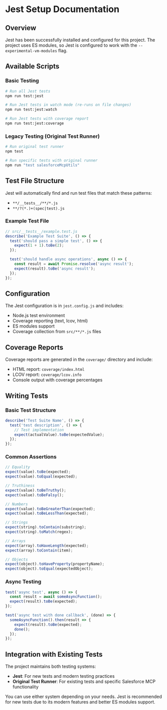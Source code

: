 # Jest Setup Documentation

## Overview

Jest has been successfully installed and configured for this project. The project uses ES modules, so Jest is configured to work with the `--experimental-vm-modules` flag.

## Available Scripts

### Basic Testing
```bash
# Run all Jest tests
npm run test:jest

# Run Jest tests in watch mode (re-runs on file changes)
npm run test:jest:watch

# Run Jest tests with coverage report
npm run test:jest:coverage
```

### Legacy Testing (Original Test Runner)
```bash
# Run original test runner
npm test

# Run specific tests with original runner
npm run "test salesforceMcpUtils"
```

## Test File Structure

Jest will automatically find and run test files that match these patterns:
- `**/__tests__/**/*.js`
- `**/?(*.)+(spec|test).js`

### Example Test File
```javascript
// src/__tests__/example.test.js
describe('Example Test Suite', () => {
  test('should pass a simple test', () => {
    expect(1 + 1).toBe(2);
  });

  test('should handle async operations', async () => {
    const result = await Promise.resolve('async result');
    expect(result).toBe('async result');
  });
});
```

## Configuration

The Jest configuration is in `jest.config.js` and includes:
- Node.js test environment
- Coverage reporting (text, lcov, html)
- ES modules support
- Coverage collection from `src/**/*.js` files

## Coverage Reports

Coverage reports are generated in the `coverage/` directory and include:
- HTML report: `coverage/index.html`
- LCOV report: `coverage/lcov.info`
- Console output with coverage percentages

## Writing Tests

### Basic Test Structure
```javascript
describe('Test Suite Name', () => {
  test('test description', () => {
    // Test implementation
    expect(actualValue).toBe(expectedValue);
  });
});
```

### Common Assertions
```javascript
// Equality
expect(value).toBe(expected);
expect(value).toEqual(expected);

// Truthiness
expect(value).toBeTruthy();
expect(value).toBeFalsy();

// Numbers
expect(value).toBeGreaterThan(expected);
expect(value).toBeLessThan(expected);

// Strings
expect(string).toContain(substring);
expect(string).toMatch(regex);

// Arrays
expect(array).toHaveLength(expected);
expect(array).toContain(item);

// Objects
expect(object).toHaveProperty(propertyName);
expect(object).toEqual(expectedObject);
```

### Async Testing
```javascript
test('async test', async () => {
  const result = await someAsyncFunction();
  expect(result).toBe(expected);
});

test('async test with done callback', (done) => {
  someAsyncFunction().then(result => {
    expect(result).toBe(expected);
    done();
  });
});
```

## Integration with Existing Tests

The project maintains both testing systems:
- **Jest**: For new tests and modern testing practices
- **Original Test Runner**: For existing tests and specific Salesforce MCP functionality

You can use either system depending on your needs. Jest is recommended for new tests due to its modern features and better ES modules support.

